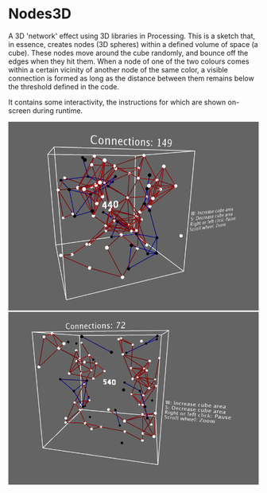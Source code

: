 # Nodes3D
A 3D 'network' effect using 3D libraries in Processing.
This is a sketch that, in essence, creates nodes (3D spheres) within a defined volume of space (a cube).
These nodes move around the cube randomly, and bounce off the edges when they hit them. When a node of one of
the two colours comes within a certain vicinity of another node of the same color, a visible connection
is formed as long as the distance between them remains below the threshold defined in the code.

It contains some interactivity, the instructions for which are shown on-screen during runtime.

![alt text](https://raw.githubusercontent.com/Reeceeboii/Nodes3D/master/img/image1.PNG)
![alt text](https://raw.githubusercontent.com/Reeceeboii/Nodes3D/master/img/image2.PNG)
